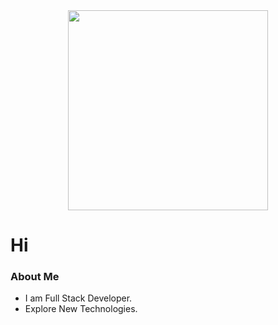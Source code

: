 <div id="header" align="center">
  <img src="https://media.giphy.com/media/qgQUggAC3Pfv687qPC/giphy.gif" width="320"/>
  
</div>


# Hi

### About Me
- I am Full Stack Developer.
- Explore New Technologies.


